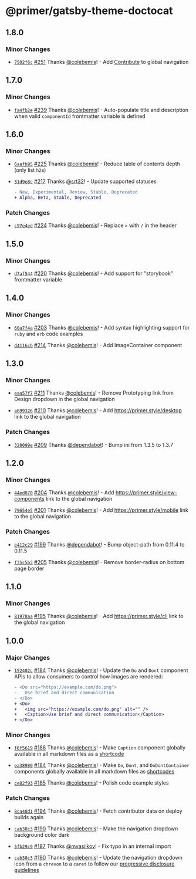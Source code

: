 # @primer/gatsby-theme-doctocat

## 1.8.0

### Minor Changes

- [`7502f6c`](https://github.com/primer/doctocat/commit/7502f6ce137485ce162c6082067070b576279701) [#251](https://github.com/primer/doctocat/pull/251) Thanks [@colebemis](https://github.com/colebemis)! - Add [Contribute](https://primer.style/contribute) to global navigation

## 1.7.0

### Minor Changes

- [`fa4fb2e`](https://github.com/primer/doctocat/commit/fa4fb2eed2eeb003ee3294f61b456005c03e5c1e) [#239](https://github.com/primer/doctocat/pull/239) Thanks [@colebemis](https://github.com/colebemis)! - Auto-populate title and description when valid `componentId` frontmatter variable is defined

## 1.6.0

### Minor Changes

- [`6aafb95`](https://github.com/primer/doctocat/commit/6aafb95bd47f611cffd7b6c5c6528343c53b42e3) [#225](https://github.com/primer/doctocat/pull/225) Thanks [@colebemis](https://github.com/colebemis)! - Reduce table of contents depth (only list `h2`s)

* [`31d9e8c`](https://github.com/primer/doctocat/commit/31d9e8cfe93d997a154928829b49c5d2f60dc35e) [#217](https://github.com/primer/doctocat/pull/217) Thanks [@srt32](https://github.com/srt32)! - Update supported statuses

  ```diff
  - New, Experimental, Review, Stable, Deprecated
  + Alpha, Beta, Stable, Deprecated
  ```

### Patch Changes

- [`c97e4ed`](https://github.com/primer/doctocat/commit/c97e4ed348cde43e7da638fd77893317d3db0ee4) [#224](https://github.com/primer/doctocat/pull/224) Thanks [@colebemis](https://github.com/colebemis)! - Replace `>` with `/` in the header

## 1.5.0

### Minor Changes

- [`d7af544`](https://github.com/primer/doctocat/commit/d7af544369e8a592c05a65fef8813652d9a2842b) [#220](https://github.com/primer/doctocat/pull/220) Thanks [@colebemis](https://github.com/colebemis)! - Add support for "storybook" frontmatter variable

## 1.4.0

### Minor Changes

- [`60a7f4a`](https://github.com/primer/doctocat/commit/60a7f4a3a91eda6fec83600b8886f9d0e19029ea) [#203](https://github.com/primer/doctocat/pull/203) Thanks [@colebemis](https://github.com/colebemis)! - Add syntax highlighting support for `ruby` and `erb` code examples

* [`d4116cb`](https://github.com/primer/doctocat/commit/d4116cbf0906c594285ef470ae60b8845e6f5380) [#214](https://github.com/primer/doctocat/pull/214) Thanks [@colebemis](https://github.com/colebemis)! - Add ImageContainer component

## 1.3.0

### Minor Changes

- [`eaa57f7`](https://github.com/primer/doctocat/commit/eaa57f79f6fbc11032e3ee535f7950a240f5ae94) [#211](https://github.com/primer/doctocat/pull/211) Thanks [@colebemis](https://github.com/colebemis)! - Remove Prototyping link from Design dropdown in the global navigation

* [`a699326`](https://github.com/primer/doctocat/commit/a699326fb9d788fcc798a1c9881000fa2cc339bb) [#210](https://github.com/primer/doctocat/pull/210) Thanks [@colebemis](https://github.com/colebemis)! - Add https://primer.style/desktop link to the global navigation

### Patch Changes

- [`328099e`](https://github.com/primer/doctocat/commit/328099ee5913adf38145248ba8dad0666f9b4865) [#209](https://github.com/primer/doctocat/pull/209) Thanks [@dependabot](https://github.com/apps/dependabot)! - Bump ini from 1.3.5 to 1.3.7

## 1.2.0

### Minor Changes

- [`44ed070`](https://github.com/primer/doctocat/commit/44ed070e4340f1b01f258414b903c9550156b05e) [#204](https://github.com/primer/doctocat/pull/204) Thanks [@colebemis](https://github.com/colebemis)! - Add https://primer.style/view-components link to the global navigation

* [`79654e5`](https://github.com/primer/doctocat/commit/79654e54762000884040b0f068162a10148b34cf) [#201](https://github.com/primer/doctocat/pull/201) Thanks [@colebemis](https://github.com/colebemis)! - Add https://primer.style/mobile link to the global navigation

### Patch Changes

- [`e412c29`](https://github.com/primer/doctocat/commit/e412c29c69dfd9b584fbe21c60327444ac9fd727) [#199](https://github.com/primer/doctocat/pull/199) Thanks [@dependabot](https://github.com/apps/dependabot)! - Bump object-path from 0.11.4 to 0.11.5

* [`f35c5b3`](https://github.com/primer/doctocat/commit/f35c5b3b57c0c0fe0fce42167628fabb0a11b74e) [#205](https://github.com/primer/doctocat/pull/205) Thanks [@colebemis](https://github.com/colebemis)! - Remove border-radius on bottom page border

## 1.1.0

### Minor Changes

- [`81978aa`](https://github.com/primer/doctocat/commit/81978aa70cf6bcdd6b9099b24b1232cd7a350153) [#195](https://github.com/primer/doctocat/pull/195) Thanks [@colebemis](https://github.com/colebemis)! - Add https://primer.style/cli link to the global navigation

## 1.0.0

### Major Changes

- [`152402c`](https://github.com/primer/doctocat/commit/152402cd09f32a491f59283cc02570b0142f4bd9) [#184](https://github.com/primer/doctocat/pull/184) Thanks [@colebemis](https://github.com/colebemis)! - Update the `Do` and `Dont` component APIs to allow consumers to control how images are rendered:

  ```diff
  - <Do src="https://example.com/do.png">
  -   Use brief and direct communication
  - </Do>
  + <Do>
  +   <img src="https://example.com/do.png" alt="" />
  +   <Caption>Use brief and direct communication</Caption>
  + </Do>
  ```

### Minor Changes

- [`f6f5619`](https://github.com/primer/doctocat/commit/f6f56192406dd7d3144cbe1ec75955c8c383a689) [#186](https://github.com/primer/doctocat/pull/186) Thanks [@colebemis](https://github.com/colebemis)! - Make `Caption` component globally available in all markdown files as a [shortcode](https://mdxjs.com/blog/shortcodes)

* [`ea38980`](https://github.com/primer/doctocat/commit/ea38980e188f8a6eae562961b8a68c85449296dc) [#184](https://github.com/primer/doctocat/pull/184) Thanks [@colebemis](https://github.com/colebemis)! - Make `Do`, `Dont`, and `DoDontContainer` components globally available in all markdown files as [shortcodes](https://mdxjs.com/blog/shortcodes)

- [`ce82f93`](https://github.com/primer/doctocat/commit/ce82f93e026d820c282e188241b6b0807edd7a27) [#185](https://github.com/primer/doctocat/pull/185) Thanks [@colebemis](https://github.com/colebemis)! - Polish code example styles

### Patch Changes

- [`8ca48d1`](https://github.com/primer/doctocat/commit/8ca48d1b6262b54ae63654d19a74861501cdb451) [#194](https://github.com/primer/doctocat/pull/194) Thanks [@colebemis](https://github.com/colebemis)! - Fetch contributor data on deploy builds again

* [`cab38c3`](https://github.com/primer/doctocat/commit/cab38c38eb00a9645991147b28a47a535dcd1d41) [#190](https://github.com/primer/doctocat/pull/190) Thanks [@colebemis](https://github.com/colebemis)! - Make the navigation dropdown background color dark

- [`5fb29c9`](https://github.com/primer/doctocat/commit/5fb29c9000dd2a26919f661d969142fa1938d329) [#187](https://github.com/primer/doctocat/pull/187) Thanks [@mvasilkov](https://github.com/mvasilkov)! - Fix typo in an internal import

* [`cab38c3`](https://github.com/primer/doctocat/commit/cab38c38eb00a9645991147b28a47a535dcd1d41) [#190](https://github.com/primer/doctocat/pull/190) Thanks [@colebemis](https://github.com/colebemis)! - Update the navigation dropdown icon from a `chrevon` to a `caret` to follow our [progressive disclosure guidelines](https://primer.style/design/ui-patterns/progressive-disclosure#progressive-disclosure-ui-patterns)
